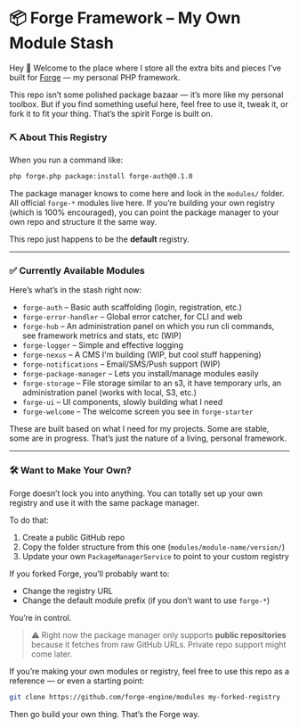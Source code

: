 # 📦 Forge Framework – My Own Module Stash

Hey 👋 Welcome to the place where I store all the extra bits and pieces I’ve built for [Forge](https://github.com/forge-engine/framework) — my personal PHP framework.

This repo isn’t some polished package bazaar — it’s more like my personal toolbox. But if you find something useful here, feel free to use it, tweak it, or fork it to fit your thing. That’s the spirit Forge is built on.

### ⛏️ About This Registry

When you run a command like:

```bash
php forge.php package:install forge-auth@0.1.0
```

The package manager knows to come here and look in the `modules/` folder. All official `forge-*` modules live here. If you’re building your own registry (which is 100% encouraged), you can point the package manager to your own repo and structure it the same way.

This repo just happens to be the **default** registry.

---

### ✅ Currently Available Modules

Here’s what’s in the stash right now:

- `forge-auth` – Basic auth scaffolding (login, registration, etc.)
- `forge-error-handler` – Global error catcher, for CLI and web
- `forge-hub` – An administration panel on which you run cli commands, see framework metrics and stats, etc (WIP)
- `forge-logger` – Simple and effective logging
- `forge-nexus` – A CMS I'm building (WIP, but cool stuff happening)
- `forge-notifications` – Email/SMS/Push support (WIP)
- `forge-package-manager` – Lets you install/manage modules easily
- `forge-storage` – File storage similar to an s3, it have temporary urls, an administration panel (works with local, S3, etc.)
- `forge-ui` – UI components, slowly building what I need
- `forge-welcome` – The welcome screen you see in `forge-starter`

These are built based on what I need for my projects. Some are stable, some are in progress. That’s just the nature of a living, personal framework.

---

### 🛠️ Want to Make Your Own?

Forge doesn’t lock you into anything. You can totally set up your own registry and use it with the same package manager.

To do that:

1. Create a public GitHub repo
2. Copy the folder structure from this one (`modules/module-name/version/`)
3. Update your own `PackageManagerService` to point to your custom registry

If you forked Forge, you’ll probably want to:

- Change the registry URL
- Change the default module prefix (if you don’t want to use `forge-*`)

You’re in control.

> ⚠️ Right now the package manager only supports **public repositories** because it fetches from raw GitHub URLs. Private repo support might come later.

If you’re making your own modules or registry, feel free to use this repo as a reference — or even a starting point:

```bash
git clone https://github.com/forge-engine/modules my-forked-registry
```

Then go build your own thing. That’s the Forge way.

